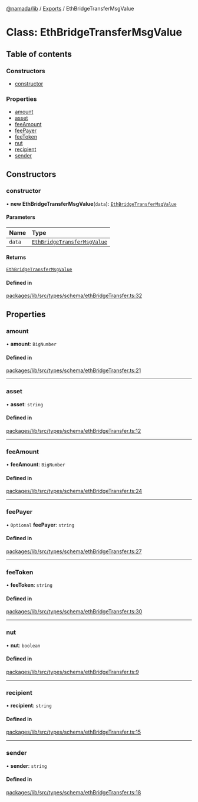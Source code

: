 [@namada/lib](../README.md) / [Exports](../modules.md) / EthBridgeTransferMsgValue

# Class: EthBridgeTransferMsgValue

## Table of contents

### Constructors

- [constructor](EthBridgeTransferMsgValue.md#constructor)

### Properties

- [amount](EthBridgeTransferMsgValue.md#amount)
- [asset](EthBridgeTransferMsgValue.md#asset)
- [feeAmount](EthBridgeTransferMsgValue.md#feeamount)
- [feePayer](EthBridgeTransferMsgValue.md#feepayer)
- [feeToken](EthBridgeTransferMsgValue.md#feetoken)
- [nut](EthBridgeTransferMsgValue.md#nut)
- [recipient](EthBridgeTransferMsgValue.md#recipient)
- [sender](EthBridgeTransferMsgValue.md#sender)

## Constructors

### constructor

• **new EthBridgeTransferMsgValue**(`data`): [`EthBridgeTransferMsgValue`](EthBridgeTransferMsgValue.md)

#### Parameters

| Name | Type |
| :------ | :------ |
| `data` | [`EthBridgeTransferMsgValue`](EthBridgeTransferMsgValue.md) |

#### Returns

[`EthBridgeTransferMsgValue`](EthBridgeTransferMsgValue.md)

#### Defined in

[packages/lib/src/types/schema/ethBridgeTransfer.ts:32](https://github.com/namada-net/namada-sdkjs/blob/486c99748287d465c971045c4ea76d959898b452/packages/lib/src/types/schema/ethBridgeTransfer.ts#L32)

## Properties

### amount

• **amount**: `BigNumber`

#### Defined in

[packages/lib/src/types/schema/ethBridgeTransfer.ts:21](https://github.com/namada-net/namada-sdkjs/blob/486c99748287d465c971045c4ea76d959898b452/packages/lib/src/types/schema/ethBridgeTransfer.ts#L21)

___

### asset

• **asset**: `string`

#### Defined in

[packages/lib/src/types/schema/ethBridgeTransfer.ts:12](https://github.com/namada-net/namada-sdkjs/blob/486c99748287d465c971045c4ea76d959898b452/packages/lib/src/types/schema/ethBridgeTransfer.ts#L12)

___

### feeAmount

• **feeAmount**: `BigNumber`

#### Defined in

[packages/lib/src/types/schema/ethBridgeTransfer.ts:24](https://github.com/namada-net/namada-sdkjs/blob/486c99748287d465c971045c4ea76d959898b452/packages/lib/src/types/schema/ethBridgeTransfer.ts#L24)

___

### feePayer

• `Optional` **feePayer**: `string`

#### Defined in

[packages/lib/src/types/schema/ethBridgeTransfer.ts:27](https://github.com/namada-net/namada-sdkjs/blob/486c99748287d465c971045c4ea76d959898b452/packages/lib/src/types/schema/ethBridgeTransfer.ts#L27)

___

### feeToken

• **feeToken**: `string`

#### Defined in

[packages/lib/src/types/schema/ethBridgeTransfer.ts:30](https://github.com/namada-net/namada-sdkjs/blob/486c99748287d465c971045c4ea76d959898b452/packages/lib/src/types/schema/ethBridgeTransfer.ts#L30)

___

### nut

• **nut**: `boolean`

#### Defined in

[packages/lib/src/types/schema/ethBridgeTransfer.ts:9](https://github.com/namada-net/namada-sdkjs/blob/486c99748287d465c971045c4ea76d959898b452/packages/lib/src/types/schema/ethBridgeTransfer.ts#L9)

___

### recipient

• **recipient**: `string`

#### Defined in

[packages/lib/src/types/schema/ethBridgeTransfer.ts:15](https://github.com/namada-net/namada-sdkjs/blob/486c99748287d465c971045c4ea76d959898b452/packages/lib/src/types/schema/ethBridgeTransfer.ts#L15)

___

### sender

• **sender**: `string`

#### Defined in

[packages/lib/src/types/schema/ethBridgeTransfer.ts:18](https://github.com/namada-net/namada-sdkjs/blob/486c99748287d465c971045c4ea76d959898b452/packages/lib/src/types/schema/ethBridgeTransfer.ts#L18)

